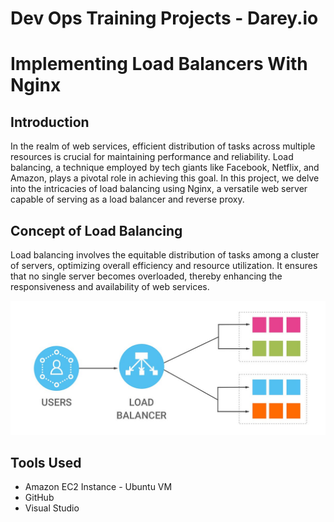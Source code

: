 # Dev Ops Training Projects - Darey.io  

# Implementing Load Balancers With Nginx

## Introduction

In the realm of web services, efficient distribution of tasks across multiple resources is crucial for maintaining performance and reliability. Load balancing, a technique employed by tech giants like Facebook, Netflix, and Amazon, plays a pivotal role in achieving this goal. In this project, we delve into the intricacies of load balancing using Nginx, a versatile web server capable of serving as a load balancer and reverse proxy.

## Concept of Load Balancing

Load balancing involves the equitable distribution of tasks among a cluster of servers, optimizing overall efficiency and resource utilization. It ensures that no single server becomes overloaded, thereby enhancing the responsiveness and availability of web services.

![](Images/load_balancer.jpeg)

## Tools Used
* Amazon EC2 Instance - Ubuntu VM
* GitHub
* Visual Studio